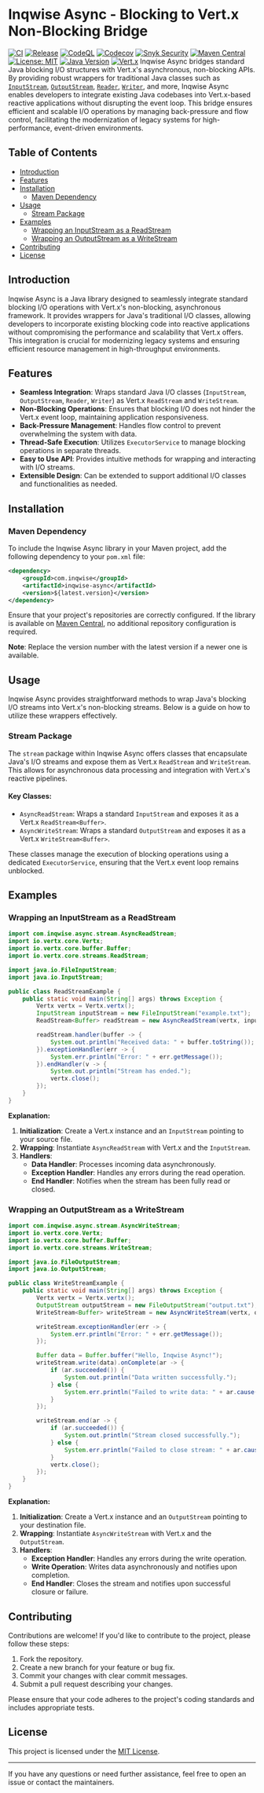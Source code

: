 # Inqwise Async - Blocking to Vert.x Non-Blocking Bridge

[![CI](https://github.com/inqwise/inqwise-async/actions/workflows/ci.yml/badge.svg)](https://github.com/inqwise/inqwise-async/actions/workflows/ci.yml)
[![Release](https://github.com/inqwise/inqwise-async/actions/workflows/release.yml/badge.svg)](https://github.com/inqwise/inqwise-async/actions/workflows/release.yml)
[![CodeQL](https://github.com/inqwise/inqwise-async/actions/workflows/codeql.yml/badge.svg)](https://github.com/inqwise/inqwise-async/actions/workflows/codeql.yml)
[![Codecov](https://codecov.io/gh/inqwise/inqwise-async/branch/master/graph/badge.svg)](https://codecov.io/gh/inqwise/inqwise-async)
[![Snyk Security](https://github.com/inqwise/inqwise-async/actions/workflows/snyk.yml/badge.svg)](https://github.com/inqwise/inqwise-async/actions/workflows/snyk.yml)
[![Maven Central](https://img.shields.io/maven-central/v/com.inqwise/inqwise-async.svg?label=Maven%20Central)](https://search.maven.org/search?q=g:%22com.inqwise%22%20AND%20a:%22inqwise-async%22)
[![License: MIT](https://img.shields.io/badge/License-MIT-yellow.svg)](https://opensource.org/licenses/MIT)
[![Java Version](https://img.shields.io/badge/Java-21%2B-blue.svg)](https://openjdk.java.net/projects/jdk/21/)
[![Vert.x](https://img.shields.io/badge/Vert.x-5.0.4%2B-purple.svg)](https://vertx.io/)
Inqwise Async bridges standard Java blocking I/O structures with Vert.x's asynchronous, non-blocking APIs. By providing robust wrappers for traditional Java classes such as [`InputStream`](https://docs.oracle.com/javase/8/docs/api/java/io/InputStream.html), [`OutputStream`](https://docs.oracle.com/javase/8/docs/api/java/io/OutputStream.html), [`Reader`](https://docs.oracle.com/javase/8/docs/api/java/io/Reader.html), [`Writer`](https://docs.oracle.com/javase/8/docs/api/java/io/Writer.html), and more, Inqwise Async enables developers to integrate existing Java codebases into Vert.x-based reactive applications without disrupting the event loop. This bridge ensures efficient and scalable I/O operations by managing back-pressure and flow control, facilitating the modernization of legacy systems for high-performance, event-driven environments.

## Table of Contents

- [Introduction](#introduction)
- [Features](#features)
- [Installation](#installation)
  - [Maven Dependency](#maven-dependency)
- [Usage](#usage)
  - [Stream Package](#stream-package)
- [Examples](#examples)
  - [Wrapping an InputStream as a ReadStream](#wrapping-an-inputstream-as-a-readstream)
  - [Wrapping an OutputStream as a WriteStream](#wrapping-an-outputstream-as-a-writestream)
- [Contributing](#contributing)
- [License](#license)

## Introduction

Inqwise Async is a Java library designed to seamlessly integrate standard blocking I/O operations with Vert.x's non-blocking, asynchronous framework. It provides wrappers for Java's traditional I/O classes, allowing developers to incorporate existing blocking code into reactive applications without compromising the performance and scalability that Vert.x offers. This integration is crucial for modernizing legacy systems and ensuring efficient resource management in high-throughput environments.

## Features

- **Seamless Integration**: Wraps standard Java I/O classes (`InputStream`, `OutputStream`, `Reader`, `Writer`) as Vert.x `ReadStream` and `WriteStream`.
- **Non-Blocking Operations**: Ensures that blocking I/O does not hinder the Vert.x event loop, maintaining application responsiveness.
- **Back-Pressure Management**: Handles flow control to prevent overwhelming the system with data.
- **Thread-Safe Execution**: Utilizes `ExecutorService` to manage blocking operations in separate threads.
- **Easy to Use API**: Provides intuitive methods for wrapping and interacting with I/O streams.
- **Extensible Design**: Can be extended to support additional I/O classes and functionalities as needed.

## Installation

### Maven Dependency

To include the Inqwise Async library in your Maven project, add the following dependency to your `pom.xml` file:

```xml
<dependency>
    <groupId>com.inqwise</groupId>
    <artifactId>inqwise-async</artifactId>
    <version>${latest.version}</version>
</dependency>
```

Ensure that your project's repositories are correctly configured. If the library is available on [Maven Central](https://search.maven.org/), no additional repository configuration is required.

**Note**: Replace the version number with the latest version if a newer one is available.

## Usage

Inqwise Async provides straightforward methods to wrap Java's blocking I/O streams into Vert.x's non-blocking streams. Below is a guide on how to utilize these wrappers effectively.

### Stream Package

The `stream` package within Inqwise Async offers classes that encapsulate Java's I/O streams and expose them as Vert.x `ReadStream` and `WriteStream`. This allows for asynchronous data processing and integration with Vert.x's reactive pipelines.

#### Key Classes:

- `AsyncReadStream`: Wraps a standard `InputStream` and exposes it as a Vert.x `ReadStream<Buffer>`.
- `AsyncWriteStream`: Wraps a standard `OutputStream` and exposes it as a Vert.x `WriteStream<Buffer>`.

These classes manage the execution of blocking operations using a dedicated `ExecutorService`, ensuring that the Vert.x event loop remains unblocked.

## Examples

### Wrapping an InputStream as a ReadStream

```java
import com.inqwise.async.stream.AsyncReadStream;
import io.vertx.core.Vertx;
import io.vertx.core.buffer.Buffer;
import io.vertx.core.streams.ReadStream;

import java.io.FileInputStream;
import java.io.InputStream;

public class ReadStreamExample {
    public static void main(String[] args) throws Exception {
        Vertx vertx = Vertx.vertx();
        InputStream inputStream = new FileInputStream("example.txt");
        ReadStream<Buffer> readStream = new AsyncReadStream(vertx, inputStream);

        readStream.handler(buffer -> {
            System.out.println("Received data: " + buffer.toString());
        }).exceptionHandler(err -> {
            System.err.println("Error: " + err.getMessage());
        }).endHandler(v -> {
            System.out.println("Stream has ended.");
            vertx.close();
        });
    }
}
```

**Explanation:**

1. **Initialization**: Create a Vert.x instance and an `InputStream` pointing to your source file.
2. **Wrapping**: Instantiate `AsyncReadStream` with Vert.x and the `InputStream`.
3. **Handlers**:
   - **Data Handler**: Processes incoming data asynchronously.
   - **Exception Handler**: Handles any errors during the read operation.
   - **End Handler**: Notifies when the stream has been fully read or closed.

### Wrapping an OutputStream as a WriteStream

```java
import com.inqwise.async.stream.AsyncWriteStream;
import io.vertx.core.Vertx;
import io.vertx.core.buffer.Buffer;
import io.vertx.core.streams.WriteStream;

import java.io.FileOutputStream;
import java.io.OutputStream;

public class WriteStreamExample {
    public static void main(String[] args) throws Exception {
        Vertx vertx = Vertx.vertx();
        OutputStream outputStream = new FileOutputStream("output.txt");
        WriteStream<Buffer> writeStream = new AsyncWriteStream(vertx, outputStream);

        writeStream.exceptionHandler(err -> {
            System.err.println("Error: " + err.getMessage());
        });

        Buffer data = Buffer.buffer("Hello, Inqwise Async!");
        writeStream.write(data).onComplete(ar -> {
            if (ar.succeeded()) {
                System.out.println("Data written successfully.");
            } else {
                System.err.println("Failed to write data: " + ar.cause().getMessage());
            }
        });

        writeStream.end(ar -> {
            if (ar.succeeded()) {
                System.out.println("Stream closed successfully.");
            } else {
                System.err.println("Failed to close stream: " + ar.cause().getMessage());
            }
            vertx.close();
        });
    }
}
```

**Explanation:**

1. **Initialization**: Create a Vert.x instance and an `OutputStream` pointing to your destination file.
2. **Wrapping**: Instantiate `AsyncWriteStream` with Vert.x and the `OutputStream`.
3. **Handlers**:
   - **Exception Handler**: Handles any errors during the write operation.
   - **Write Operation**: Writes data asynchronously and notifies upon completion.
   - **End Handler**: Closes the stream and notifies upon successful closure or failure.

## Contributing

Contributions are welcome! If you'd like to contribute to the project, please follow these steps:

1. Fork the repository.
2. Create a new branch for your feature or bug fix.
3. Commit your changes with clear commit messages.
4. Submit a pull request describing your changes.

Please ensure that your code adheres to the project's coding standards and includes appropriate tests.

## License

This project is licensed under the [MIT License](LICENSE).

---

If you have any questions or need further assistance, feel free to open an issue or contact the maintainers.
